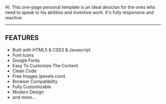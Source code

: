 Hi.
This one-page personal template is an ideal desicion for the ones who need to speak to his abilities and inventive work. It's fully responsive and
reactive.

---------------------------
FEATURES
---------------------------
- Built with HTML5 & CSS3 & Javascript
- Font Icons
- Google Fonts
- Easy To Customize The Content
- Clean Code
- Free Images (pexels.com)
- Browser Compatibility
- Fully Customizable
- Modern Design
- and more...
